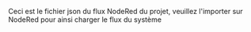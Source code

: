 Ceci est le fichier json du flux NodeRed du projet, veuillez l'importer sur NodeRed pour ainsi charger le flux du système
